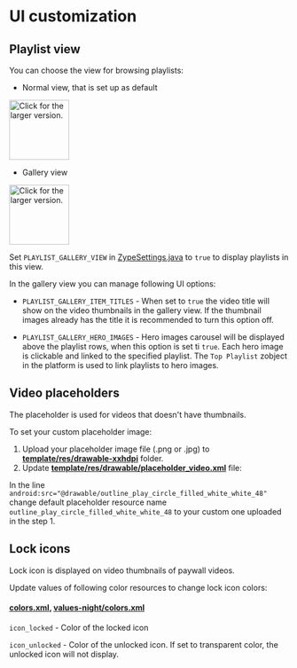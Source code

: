 # UI customization

## Playlist view

You can choose the view for browsing playlists:

- Normal view, that is set up as default

<a href="https://drive.google.com/uc?export=view&id=1ZMJizsTo8Hw-YZaIEKV7y0q-58b-GWqm"><img src="https://drive.google.com/uc?export=view&id=1ZMJizsTo8Hw-YZaIEKV7y0q-58b-GWqm" style="width: auto; height: 108px" title="Click for the larger version." /></a>

- Gallery view

<a href="https://drive.google.com/uc?export=view&id=1adBoFuFb8g_vOPwfNzzc8ZAGruNIQ8G4"><img src="https://drive.google.com/uc?export=view&id=1adBoFuFb8g_vOPwfNzzc8ZAGruNIQ8G4" style="width: auto; height: 108px" title="Click for the larger version." /></a>

Set `PLAYLIST_GALLERY_VIEW` in [ZypeSettings.java](https://github.com/zype/zype-android/blob/master/app/src/template/java/com/zype/android/ZypeSettings.java) to `true` to display playlists in this view.

In the gallery view you can manage following UI options:

- `PLAYLIST_GALLERY_ITEM_TITLES` - When set to `true` the video title will show on the video thumbnails in the gallery view. If the thumbnail images already has the title it is recommended to turn this option off.

- `PLAYLIST_GALLERY_HERO_IMAGES` - Hero images carousel will be displayed above the playlist rows, when this option is set ti `true`. Each hero image is clickable and linked to the specified playlist. The `Top Playlist` zobject in the platform is used to link playlists to hero images.

## Video placeholders

The placeholder is used for videos that doesn't have thumbnails.

To set your custom placeholder image:

1. Upload your placeholder image file (.png or .jpg) to **[template/res/drawable-xxhdpi](https://github.com/zype/zype-android/blob/master/app/src/template/res/drawable-xxhdpi)** folder.
2. Update **[template/res/drawable/placeholder_video.xml](https://github.com/zype/zype-android/blob/master/app/src/template/res/drawable/placeholder_video.xml)** file:

In the line `android:src="@drawable/outline_play_circle_filled_white_white_48"` change default placeholder resource name `outline_play_circle_filled_white_white_48` to your custom one uploaded in the step 1.

## Lock icons

Lock icon is displayed on video thumbnails of paywall videos.

Update values of following color resources to change lock icon colors:

####  **[colors.xml](https://github.com/zype/zype-android/blob/master/app/src/template/res/values/colors.xml)**, **[values-night/colors.xml](https://github.com/zype/zype-android/blob/master/app/src/template/res/values-night/colors.xml)**

`icon_locked` - Color of the locked icon

`icon_unlocked` - Color of the unlocked icon. If set to transparent color, the unlocked icon will not display.
